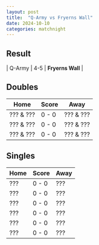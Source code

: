 ```yaml
---
layout: post
title:  "Q-Army vs Fryerns Wall"
date: 2024-10-10
categories: matchnight
---
```


## Result

| Q-Army | 4-5 | **Fryerns Wall** |

## Doubles

| Home | Score | Away |
| - | - | - |
| ??? & ??? | 0 - 0 | ??? & ??? |
| ??? & ??? | 0 - 0 | ??? & ??? |
| ??? & ??? | 0 - 0 | ??? & ??? |

## Singles

| Home | Score | Away |
| - | - | - |
| ??? | 0 - 0 | ??? |
| ??? | 0 - 0 | ??? |
| ??? | 0 - 0 | ??? |
| ??? | 0 - 0 | ??? |
| ??? | 0 - 0 | ??? |
| ??? | 0 - 0 | ??? |